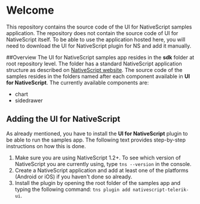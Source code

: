 # Welcome
This repository contains the source code of the UI for NativeScript samples application. The repository does not contain the source code of UI for NativeScript itself. To be able to use the application hosted here, you will need to download the UI for NativeScript plugin for NS and add it manually.

##Overview
The UI for NativeScript samples app resides in the **sdk** folder at root repository level. The folder has a standard NativeScript application structure as described on [NativeScript website](http://docs.nativescript.org/hello-world/hello-world-ns-cli). The source code of the samples resides in the folders named after each component available in **UI for NativeScript**. The currently available components are:

- chart
- sidedrawer

## Adding the UI for NativeScript
As already mentioned, you have to install the **UI for NativeScript** plugin to be able to run the samples app. The following text provides step-by-step instructions on how this is done.

1. Make sure you are using NativeScript 1.2+. To see which version of NativeScript you are currently using, type `tns --version` in the console.
2. Create a NativeScript application and add at least one of the platforms (Android or iOS) if you haven't done so already.
3. Install the plugin by opening the root folder of the samples app and typing the following command: `tns plugin add nativescript-telerik-ui`.
